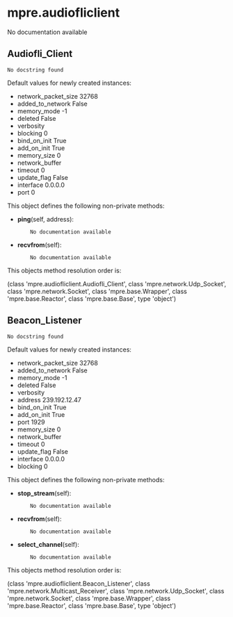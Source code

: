 mpre.audiofliclient
========
No documentation available

Audiofli_Client
--------
	No docstring found

Default values for newly created instances:

- network_packet_size      32768
- added_to_network         False
- memory_mode              -1
- deleted                  False
- verbosity                
- blocking                 0
- bind_on_init             True
- add_on_init              True
- memory_size              0
- network_buffer           
- timeout                  0
- update_flag              False
- interface                0.0.0.0
- port                     0

This object defines the following non-private methods:


- **ping**(self, address):

		  No documentation available



- **recvfrom**(self):

		  No documentation available


This objects method resolution order is:

(class 'mpre.audiofliclient.Audiofli_Client', class 'mpre.network.Udp_Socket', class 'mpre.network.Socket', class 'mpre.base.Wrapper', class 'mpre.base.Reactor', class 'mpre.base.Base', type 'object')


Beacon_Listener
--------
	No docstring found

Default values for newly created instances:

- network_packet_size      32768
- added_to_network         False
- memory_mode              -1
- deleted                  False
- verbosity                
- address                  239.192.12.47
- bind_on_init             True
- add_on_init              True
- port                     1929
- memory_size              0
- network_buffer           
- timeout                  0
- update_flag              False
- interface                0.0.0.0
- blocking                 0

This object defines the following non-private methods:


- **stop_stream**(self):

		  No documentation available



- **recvfrom**(self):

		  No documentation available



- **select_channel**(self):

		  No documentation available


This objects method resolution order is:

(class 'mpre.audiofliclient.Beacon_Listener', class 'mpre.network.Multicast_Receiver', class 'mpre.network.Udp_Socket', class 'mpre.network.Socket', class 'mpre.base.Wrapper', class 'mpre.base.Reactor', class 'mpre.base.Base', type 'object')

